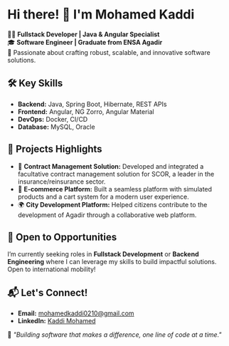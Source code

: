 # Hi there! 👋 I'm Mohamed Kaddi  

👨‍💻 **Fullstack Developer | Java & Angular Specialist**  
🎓 **Software Engineer | Graduate from ENSA Agadir**  
🌟 Passionate about crafting robust, scalable, and innovative software solutions.  

## 🛠️ Key Skills  
- **Backend:** Java, Spring Boot, Hibernate, REST APIs  
- **Frontend:** Angular, NG Zorro, Angular Material  
- **DevOps:** Docker, CI/CD  
- **Database:** MySQL, Oracle  

## 🌟 Projects Highlights  
- 📄 **Contract Management Solution:** Developed and integrated a facultative contract management solution for SCOR, a leader in the insurance/reinsurance sector.
- 🚀 **E-commerce Platform:** Built a seamless platform with simulated products and a cart system for a modern user experience.  
- 🌍 **City Development Platform:** Helped citizens contribute to the development of Agadir through a collaborative web platform.    

## 💼 Open to Opportunities  
I’m currently seeking roles in **Fullstack Development** or **Backend Engineering** where I can leverage my skills to build impactful solutions. Open to international mobility!  

## 📬 Let's Connect!  
- **Email:** [mohamedkaddi0210@gmail.com](mailto:mohamedkaddi0210@gmail.com)  
- **LinkedIn:** [Kaddi Mohamed](https://www.linkedin.com/in/mohamedkaddi/)  

🚀 *"Building software that makes a difference, one line of code at a time."*
